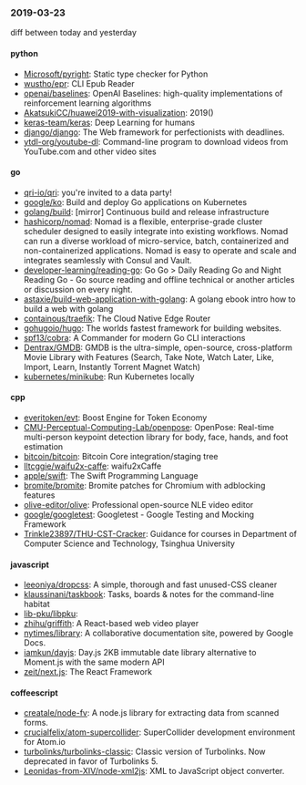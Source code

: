 ### 2019-03-23
diff between today and yesterday

#### python
* [Microsoft/pyright](https://github.com/Microsoft/pyright): Static type checker for Python
* [wustho/epr](https://github.com/wustho/epr): CLI Epub Reader
* [openai/baselines](https://github.com/openai/baselines): OpenAI Baselines: high-quality implementations of reinforcement learning algorithms
* [AkatsukiCC/huawei2019-with-visualization](https://github.com/AkatsukiCC/huawei2019-with-visualization): 2019()
* [keras-team/keras](https://github.com/keras-team/keras): Deep Learning for humans
* [django/django](https://github.com/django/django): The Web framework for perfectionists with deadlines.
* [ytdl-org/youtube-dl](https://github.com/ytdl-org/youtube-dl): Command-line program to download videos from YouTube.com and other video sites

#### go
* [qri-io/qri](https://github.com/qri-io/qri): you're invited to a data party!
* [google/ko](https://github.com/google/ko): Build and deploy Go applications on Kubernetes
* [golang/build](https://github.com/golang/build): [mirror] Continuous build and release infrastructure
* [hashicorp/nomad](https://github.com/hashicorp/nomad): Nomad is a flexible, enterprise-grade cluster scheduler designed to easily integrate into existing workflows. Nomad can run a diverse workload of micro-service, batch, containerized and non-containerized applications. Nomad is easy to operate and scale and integrates seamlessly with Consul and Vault.
* [developer-learning/reading-go](https://github.com/developer-learning/reading-go): Go  Go  > Daily Reading Go and Night Reading Go - Go source reading and offline technical or another articles or discussion on every night.
* [astaxie/build-web-application-with-golang](https://github.com/astaxie/build-web-application-with-golang): A golang ebook intro how to build a web with golang
* [containous/traefik](https://github.com/containous/traefik): The Cloud Native Edge Router
* [gohugoio/hugo](https://github.com/gohugoio/hugo): The worlds fastest framework for building websites.
* [spf13/cobra](https://github.com/spf13/cobra): A Commander for modern Go CLI interactions
* [Dentrax/GMDB](https://github.com/Dentrax/GMDB): GMDB is the ultra-simple, open-source, cross-platform Movie Library with Features (Search, Take Note, Watch Later, Like, Import, Learn, Instantly Torrent Magnet Watch)
* [kubernetes/minikube](https://github.com/kubernetes/minikube): Run Kubernetes locally

#### cpp
* [everitoken/evt](https://github.com/everitoken/evt): Boost Engine for Token Economy
* [CMU-Perceptual-Computing-Lab/openpose](https://github.com/CMU-Perceptual-Computing-Lab/openpose): OpenPose: Real-time multi-person keypoint detection library for body, face, hands, and foot estimation
* [bitcoin/bitcoin](https://github.com/bitcoin/bitcoin): Bitcoin Core integration/staging tree
* [lltcggie/waifu2x-caffe](https://github.com/lltcggie/waifu2x-caffe): waifu2xCaffe
* [apple/swift](https://github.com/apple/swift): The Swift Programming Language
* [bromite/bromite](https://github.com/bromite/bromite): Bromite patches for Chromium with adblocking features
* [olive-editor/olive](https://github.com/olive-editor/olive): Professional open-source NLE video editor
* [google/googletest](https://github.com/google/googletest): Googletest - Google Testing and Mocking Framework
* [Trinkle23897/THU-CST-Cracker](https://github.com/Trinkle23897/THU-CST-Cracker):  Guidance for courses in Department of Computer Science and Technology, Tsinghua University

#### javascript
* [leeoniya/dropcss](https://github.com/leeoniya/dropcss): A simple, thorough and fast unused-CSS cleaner
* [klaussinani/taskbook](https://github.com/klaussinani/taskbook):  Tasks, boards & notes for the command-line habitat
* [lib-pku/libpku](https://github.com/lib-pku/libpku): 
* [zhihu/griffith](https://github.com/zhihu/griffith): A React-based web video player
* [nytimes/library](https://github.com/nytimes/library): A collaborative documentation site, powered by Google Docs.
* [iamkun/dayjs](https://github.com/iamkun/dayjs):  Day.js 2KB immutable date library alternative to Moment.js with the same modern API
* [zeit/next.js](https://github.com/zeit/next.js): The React Framework

#### coffeescript
* [creatale/node-fv](https://github.com/creatale/node-fv): A node.js library for extracting data from scanned forms.
* [crucialfelix/atom-supercollider](https://github.com/crucialfelix/atom-supercollider): SuperCollider development environment for Atom.io
* [turbolinks/turbolinks-classic](https://github.com/turbolinks/turbolinks-classic): Classic version of Turbolinks. Now deprecated in favor of Turbolinks 5.
* [Leonidas-from-XIV/node-xml2js](https://github.com/Leonidas-from-XIV/node-xml2js): XML to JavaScript object converter.
